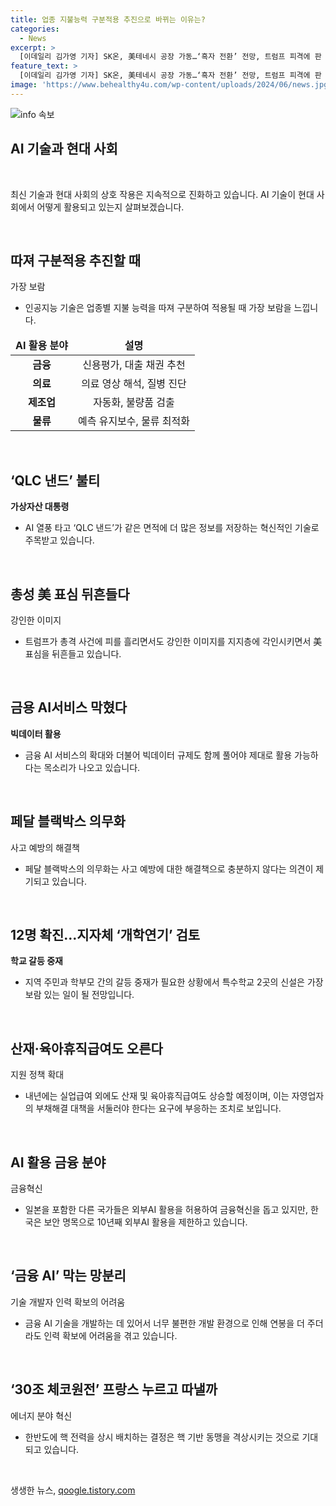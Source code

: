 ```yaml
---
title: 업종 지불능력 구분적용 추진으로 바뀌는 이유는?
categories:
  - News
excerpt: >
  [이데일리 김가영 기자] SK온, 美테네시 공장 가동…‘흑자 전환’ 전망, 트럼프 피격에 판 바뀐 美대선, 최저임금제도 논란, 금융 AI 막는 망분리, SK그룹 리밸런싱 작업 본격화, ‘금융 AI’ 막는 망분리, 전 세계가 “테러 규탄, 쾌유 기원”, ‘금융 AI’ 막는 망분리, 삼겹살 상추 48% 급등, 영건 장유빈, 군산CC 오픈 2연패, “나올 수 없는 답” 박지성도 우려 
feature_text: >
  [이데일리 김가영 기자] SK온, 美테네시 공장 가동…‘흑자 전환’ 전망, 트럼프 피격에 판 바뀐 美대선, 최저임금제도 논란, 금융 AI 막는 망분리, SK그룹 리밸런싱 작업 본격화, ‘금융 AI’ 막는 망분리, 전 세계가 “테러 규탄, 쾌유 기원”, ‘금융 AI’ 막는 망분리, 삼겹살 상추 48% 급등, 영건 장유빈, 군산CC 오픈 2연패, “나올 수 없는 답” 박지성도 우려 
image: 'https://www.behealthy4u.com/wp-content/uploads/2024/06/news.jpg'
---
```


<p><img src="https://www.behealthy4u.com/wp-content/uploads/2024/06/news.jpg" alt="info 속보" /></p>

<h2 data-ke-size="size26"><b>AI 기술과 현대 사회</b></h2>

<p data-ke-size="size16">&nbsp;</p>

<p>최신 기술과 현대 사회의 상호 작용은 지속적으로 진화하고 있습니다. AI 기술이 현대 사회에서 어떻게 활용되고 있는지 살펴보겠습니다.</p>

<p data-ke-size="size16">&nbsp;</p>

<h2 data-ke-size="size26">따져 구분적용 추진할 때</h2>

<p data-ke-size="size16">가장 보람</p>

<ul>
<li>인공지능 기술은 업종별 지불 능력을 따져 구분하여 적용될 때 가장 보람을 느낍니다.</li>
</ul>

<table>
<thead>
<tr>
<td style="text-align: center; height: 17px;"><b>AI 활용 분야</b></td>
<td style="text-align: center; height: 17px;"><b>설명</b></td>
</tr>
</thead>
<tbody>
<tr>
<td style="text-align: center; height: 17px;"><b>금융</b></td>
<td style="text-align: center; height: 17px;">신용평가, 대출 채권 추천</td>
</tr>
<tr>
<td style="text-align: center; height: 17px;"><b>의료</b></td>
<td style="text-align: center; height: 17px;">의료 영상 해석, 질병 진단</td>
</tr>
<tr>
<td style="text-align: center; height: 17px;"><b>제조업</b></td>
<td style="text-align: center; height: 17px;">자동화, 불량품 검출</td>
</tr>
<tr>
<td style="text-align: center; height: 17px;"><b>물류</b></td>
<td style="text-align: center; height: 17px;">예측 유지보수, 물류 최적화</td>
</tr>
</tbody>
</table>

<p data-ke-size="size16">&nbsp;</p>

<h2 data-ke-size="size26">‘QLC 낸드’ 불티</h2>

<p data-ke-size="size16"><b>가상자산 대통령</b></p>

<ul>
<li>AI 열풍 타고 ‘QLC 낸드’가 같은 면적에 더 많은 정보를 저장하는 혁신적인 기술로 주목받고 있습니다.</li>
</ul>

<p data-ke-size="size16">&nbsp;</p>

<h2 data-ke-size="size26">총성 美 표심 뒤흔들다</h2>

<p data-ke-size="size16">강인한 이미지</p>

<ul>
<li>트럼프가 총격 사건에 피를 흘리면서도 강인한 이미지를 지지층에 각인시키면서 美 표심을 뒤흔들고 있습니다.</li>
</ul>

<p data-ke-size="size16">&nbsp;</p>

<h2 data-ke-size="size26">금용 AI서비스 막혔다</h2>

<p data-ke-size="size16"><b>빅데이터 활용</b></p>

<ul>
<li>금융 AI 서비스의 확대와 더불어 빅데이터 규제도 함께 풀어야 제대로 활용 가능하다는 목소리가 나오고 있습니다.</li>
</ul>

<p data-ke-size="size16">&nbsp;</p>

<h2 data-ke-size="size26">페달 블랙박스 의무화</h2>

<p data-ke-size="size16">사고 예방의 해결책</p>

<ul>
<li>페달 블랙박스의 의무화는 사고 예방에 대한 해결책으로 충분하지 않다는 의견이 제기되고 있습니다.</li>
</ul>

<p data-ke-size="size16">&nbsp;</p>

<h2 data-ke-size="size26">12명 확진…지자체 ‘개학연기’ 검토</h2>

<p data-ke-size="size16"><b>학교 갈등 중재</b></p>

<ul>
<li>지역 주민과 학부모 간의 갈등 중재가 필요한 상황에서 특수학교 2곳의 신설은 가장 보람 있는 일이 될 전망입니다.</li>
</ul>

<p data-ke-size="size16">&nbsp;</p>

<h2 data-ke-size="size26">산재·육아휴직급여도 오른다</h2>

<p data-ke-size="size16">지원 정책 확대</p>

<ul>
<li>내년에는 실업급여 외에도 산재 및 육아휴직급여도 상승할 예정이며, 이는 자영업자의 부채해결 대책을 서둘러야 한다는 요구에 부응하는 조치로 보입니다.</li>
</ul>

<p data-ke-size="size16">&nbsp;</p>

<h2 data-ke-size="size26">AI 활용 금융 분야</h2>

<p data-ke-size="size16">금융혁신</p>

<ul>
<li>일본을 포함한 다른 국가들은 외부AI 활용을 허용하여 금융혁신을 돕고 있지만, 한국은 보안 명목으로 10년째 외부AI 활용을 제한하고 있습니다.</li>
</ul>

<p data-ke-size="size16">&nbsp;</p>

<h2 data-ke-size="size26">‘금융 AI’ 막는 망분리</h2>

<p data-ke-size="size16">기술 개발자 인력 확보의 어려움</p>

<ul>
<li>금융 AI 기술을 개발하는 데 있어서 너무 불편한 개발 환경으로 인해 연봉을 더 주더라도 인력 확보에 어려움을 겪고 있습니다.</li>
</ul>

<p data-ke-size="size16">&nbsp;</p>

<h2 data-ke-size="size26">‘30조 체코원전’ 프랑스 누르고 따낼까</h2>

<p data-ke-size="size16">에너지 분야 혁신</p>

<ul>
<li>한반도에 핵 전력을 상시 배치하는 결정은 핵 기반 동맹을 격상시키는 것으로 기대되고 있습니다.</li>
</ul>

<p data-ke-size="size16">&nbsp;</p>
생생한 뉴스, <a href="https://qoogle.tistory.com" rel="dofollow">qoogle.tistory.com</a>


